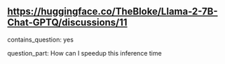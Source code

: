 ## https://huggingface.co/TheBloke/Llama-2-7B-Chat-GPTQ/discussions/11

contains_question: yes

question_part: How can I speedup this inference time
